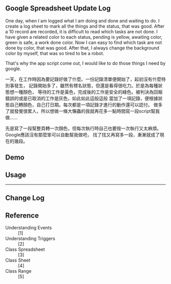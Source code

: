 ﻿Google Spreadsheet Update Log
--------------------------
One day, when I am logged what I am doing and done and waiting to do.
I create a log sheet to mark all the things and the status, that was good.
After a 10 record are recorded, it is difficult to read which tasks are not done.
I have given a related color to each status, pending is yellow, awaiting color, green is safe, a work done color.
Now I can easy to find which task are not done by color, that was good.
After that, I always change the background color by myself, that was so tired to be a robot.

That's why the app script come out, I would like to do those things I need by google.

一天，在工作時因為要記錄好做了什麼。一份記錄清單便開始了，起初沒有什麼特別事發生，
記錄開始多了，雖然有標名狀態，但還是看得很吃力。於是為每種狀態想一種顏色，
等待的工作是黃色，完成後的工作是安全的綠色。被判決為回報錯誤的或是已取消的工作是灰色，如此如此這般這般
當加了一項記錄，便根據狀態自己轉顏色，自己打日期。每次都是一項記錄才進行的動作還可以認付。
做多了就發覺很累人，所以想做一條大懶蟲的我就再花多一點時間寫一段script幫我做……

先是寫了一段幫整頁轉一次顏色，但每次執行時自己也要按一次執行又太麻煩。Google應該沒有那麼笨可以自動幫我做吧，
找了找又再寫多一段，漸漸就成了現在的幾段。


Demo
--------------------------


Usage
--------------------------


--------------------------

Change Log
--------------------------

Reference
--------------------------
<dl>
  <dt>Understanding Events</dt>
  <dd>[1]</dd>

  <dt>Understanding Triggers</dt>
  <dd>[2]</dd>

  <dt>Class Spreadsheet</dt>
  <dd>[3]</dd>

  <dt>Class Sheet</dt>
  <dd>[4]</dd>

  <dt>Class Range</dt>
  <dd>[5]</dd>
</dl>

[1]: https://developers.google.com/apps-script/understanding_events?hl=en
[2]: https://developers.google.com/apps-script/understanding_triggers
[3]: https://developers.google.com/apps-script/reference/spreadsheet/spreadsheet
[4]: https://developers.google.com/apps-script/reference/spreadsheet/sheet
[5]: https://developers.google.com/apps-script/reference/spreadsheet/range

